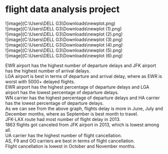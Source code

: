 # flight data analysis project

![image](C:\Users\DELL G3\Downloads\newplot.png)</br>
![image](C:\Users\DELL G3\Downloads\newplot (1).png)</br>
![image](C:\Users\DELL G3\Downloads\newplot (2).png)</br>
![image](C:\Users\DELL G3\Downloads\newplot (3).png)</br>
![image](C:\Users\DELL G3\Downloads\newplot (4).png)</br>
![image](C:\Users\DELL G3\Downloads\newplot (5).png)</br>
![image](C:\Users\DELL G3\Downloads\newplot (6).png)</br>

<p>EWR airport has the highest number of departure delays and JFK airport has the highest number of arrival delays.</br>
LGA airport is best in terms of departure and arrival delay, where as EWR is worst with 5000+ delayed flights.
</br>
EWR airport has the highest percentage of departure delays and LGA airport has the lowest percentage of departure delays.
</br>
WN carrier has the highest percentage of departure delays and HA carrier has the lowest percentage of departure delays.
</br>
As we can see from the above graph, flights delay is more in June, July and December months, where as September is best month to travel.
</br>
JFK-LAX route had most number of flight delay in 2013.
</br>
1863 flights got canceled from JFK airport in 2013, which is lowest among all.
</br>
UA carrier has the highest number of flight cancellation.
</br>
AS, F9 and OO carriers are best in terms of flight cancellation.
</br>
Flight cancellation is lowest in October and November months.<p>